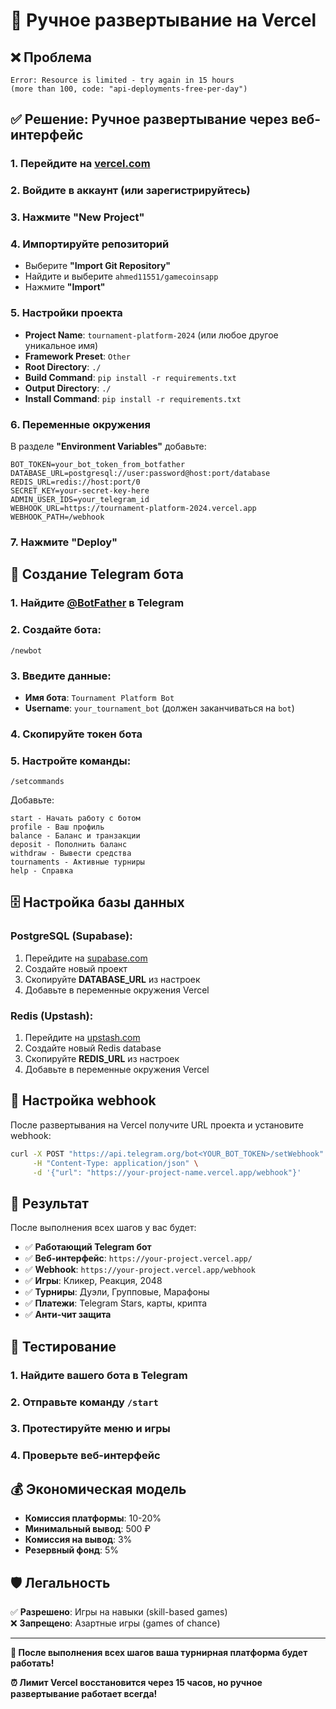 # 🚀 Ручное развертывание на Vercel

## ❌ Проблема
```
Error: Resource is limited - try again in 15 hours 
(more than 100, code: "api-deployments-free-per-day")
```

## ✅ Решение: Ручное развертывание через веб-интерфейс

### 1. Перейдите на [vercel.com](https://vercel.com)

### 2. Войдите в аккаунт (или зарегистрируйтесь)

### 3. Нажмите "New Project"

### 4. Импортируйте репозиторий
- Выберите **"Import Git Repository"**
- Найдите и выберите `ahmed11551/gamecoinsapp`
- Нажмите **"Import"**

### 5. Настройки проекта
- **Project Name**: `tournament-platform-2024` (или любое другое уникальное имя)
- **Framework Preset**: `Other`
- **Root Directory**: `./`
- **Build Command**: `pip install -r requirements.txt`
- **Output Directory**: `./`
- **Install Command**: `pip install -r requirements.txt`

### 6. Переменные окружения
В разделе **"Environment Variables"** добавьте:

```env
BOT_TOKEN=your_bot_token_from_botfather
DATABASE_URL=postgresql://user:password@host:port/database
REDIS_URL=redis://host:port/0
SECRET_KEY=your-secret-key-here
ADMIN_USER_IDS=your_telegram_id
WEBHOOK_URL=https://tournament-platform-2024.vercel.app
WEBHOOK_PATH=/webhook
```

### 7. Нажмите "Deploy"

## 🤖 Создание Telegram бота

### 1. Найдите [@BotFather](https://t.me/botfather) в Telegram

### 2. Создайте бота:
```
/newbot
```

### 3. Введите данные:
- **Имя бота**: `Tournament Platform Bot`
- **Username**: `your_tournament_bot` (должен заканчиваться на `bot`)

### 4. Скопируйте токен бота

### 5. Настройте команды:
```
/setcommands
```

Добавьте:
```
start - Начать работу с ботом
profile - Ваш профиль
balance - Баланс и транзакции
deposit - Пополнить баланс
withdraw - Вывести средства
tournaments - Активные турниры
help - Справка
```

## 🗄️ Настройка базы данных

### PostgreSQL (Supabase):
1. Перейдите на [supabase.com](https://supabase.com)
2. Создайте новый проект
3. Скопируйте **DATABASE_URL** из настроек
4. Добавьте в переменные окружения Vercel

### Redis (Upstash):
1. Перейдите на [upstash.com](https://upstash.com)
2. Создайте новый Redis database
3. Скопируйте **REDIS_URL** из настроек
4. Добавьте в переменные окружения Vercel

## 🔧 Настройка webhook

После развертывания на Vercel получите URL проекта и установите webhook:

```bash
curl -X POST "https://api.telegram.org/bot<YOUR_BOT_TOKEN>/setWebhook" \
     -H "Content-Type: application/json" \
     -d '{"url": "https://your-project-name.vercel.app/webhook"}'
```

## 🎯 Результат

После выполнения всех шагов у вас будет:

- ✅ **Работающий Telegram бот**
- ✅ **Веб-интерфейс**: `https://your-project.vercel.app/`
- ✅ **Webhook**: `https://your-project.vercel.app/webhook`
- ✅ **Игры**: Кликер, Реакция, 2048
- ✅ **Турниры**: Дуэли, Групповые, Марафоны
- ✅ **Платежи**: Telegram Stars, карты, крипта
- ✅ **Анти-чит защита**

## 📱 Тестирование

### 1. Найдите вашего бота в Telegram
### 2. Отправьте команду `/start`
### 3. Протестируйте меню и игры
### 4. Проверьте веб-интерфейс

## 💰 Экономическая модель

- **Комиссия платформы**: 10-20%
- **Минимальный вывод**: 500 ₽
- **Комиссия на вывод**: 3%
- **Резервный фонд**: 5%

## 🛡️ Легальность

✅ **Разрешено**: Игры на навыки (skill-based games)  
❌ **Запрещено**: Азартные игры (games of chance)

---

**🎉 После выполнения всех шагов ваша турнирная платформа будет работать!**

**⏰ Лимит Vercel восстановится через 15 часов, но ручное развертывание работает всегда!**
